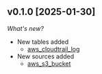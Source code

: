 ## v0.1.0 [2025-01-30]

_What's new?_

- New tables added
  - [aws_cloudtrail_log](https://hub.tailpipe.io/plugins/turbot/aws/tables/aws_cloudtrail_log)
- New sources added
  - [aws_s3_bucket](https://hub.tailpipe.io/plugins/turbot/aws/sources/aws_cloudtrail_log)
